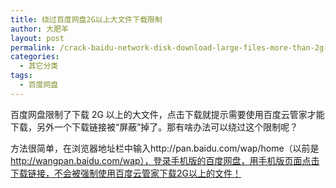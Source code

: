 ```yaml
---
title: 绕过百度网盘2G以上大文件下载限制
author: 大肥羊
layout: post
permalink: /crack-baidu-network-disk-download-large-files-more-than-2g-limit.html
categories:
  - 其它分类
tags:
  - 百度网盘
---
```

百度网盘限制了下载 2G 以上的大文件，点击下载就提示需要使用百度云管家才能下载，另外一个下载链接被“屏蔽”掉了。那有啥办法可以绕过这个限制呢？  


  
方法很简单，在浏览器地址栏中输入http://pan.baidu.com/wap/home（以前是 http://wangpan.baidu.com/wap），登录手机版的百度网盘，用手机版页面点击下载链接，不会被强制使用百度云管家下载2G以上的文件！